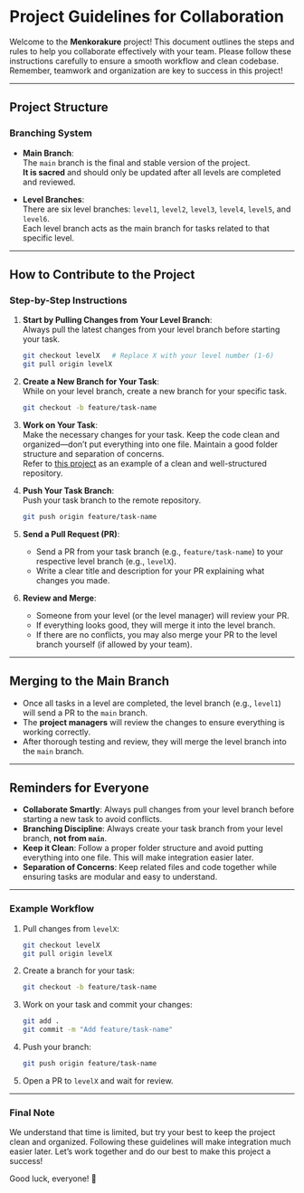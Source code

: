 # Project Guidelines for Collaboration

Welcome to the **Menkorakure** project! This document outlines the steps and rules to help you collaborate effectively with your team. Please follow these instructions carefully to ensure a smooth workflow and clean codebase. Remember, teamwork and organization are key to success in this project!

---

## Project Structure

### Branching System
- **Main Branch**:  
  The `main` branch is the final and stable version of the project.  
  **It is sacred** and should only be updated after all levels are completed and reviewed.
  
- **Level Branches**:  
  There are six level branches: `level1`, `level2`, `level3`, `level4`, `level5`, and `level6`.  
  Each level branch acts as the main branch for tasks related to that specific level.

---

## How to Contribute to the Project

### Step-by-Step Instructions
1. **Start by Pulling Changes from Your Level Branch**:  
   Always pull the latest changes from your level branch before starting your task.  
   ```bash
   git checkout levelX   # Replace X with your level number (1-6)
   git pull origin levelX
   ```

2. **Create a New Branch for Your Task**:  
   While on your level branch, create a new branch for your specific task.  
   ```bash
   git checkout -b feature/task-name
   ```

3. **Work on Your Task**:  
   Make the necessary changes for your task. Keep the code clean and organized—don’t put everything into one file. Maintain a good folder structure and separation of concerns.  
   Refer to [this project](https://github.com/InvadingOctopus/comedot) as an example of a clean and well-structured repository.

4. **Push Your Task Branch**:  
   Push your task branch to the remote repository.  
   ```bash
   git push origin feature/task-name
   ```

5. **Send a Pull Request (PR)**:  
   - Send a PR from your task branch (e.g., `feature/task-name`) to your respective level branch (e.g., `levelX`).
   - Write a clear title and description for your PR explaining what changes you made.

6. **Review and Merge**:  
   - Someone from your level (or the level manager) will review your PR.  
   - If everything looks good, they will merge it into the level branch.  
   - If there are no conflicts, you may also merge your PR to the level branch yourself (if allowed by your team).

---

## Merging to the Main Branch

- Once all tasks in a level are completed, the level branch (e.g., `level1`) will send a PR to the `main` branch.
- The **project managers** will review the changes to ensure everything is working correctly.
- After thorough testing and review, they will merge the level branch into the `main` branch.

---

## Reminders for Everyone

- **Collaborate Smartly**: Always pull changes from your level branch before starting a new task to avoid conflicts.
- **Branching Discipline**: Always create your task branch from your level branch, **not from `main`**.
- **Keep it Clean**: Follow a proper folder structure and avoid putting everything into one file. This will make integration easier later.
- **Separation of Concerns**: Keep related files and code together while ensuring tasks are modular and easy to understand.

---

### Example Workflow
1. Pull changes from `levelX`:
   ```bash
   git checkout levelX
   git pull origin levelX
   ```

2. Create a branch for your task:
   ```bash
   git checkout -b feature/task-name
   ```

3. Work on your task and commit your changes:
   ```bash
   git add .
   git commit -m "Add feature/task-name"
   ```

4. Push your branch:
   ```bash
   git push origin feature/task-name
   ```

5. Open a PR to `levelX` and wait for review.

---

### Final Note
We understand that time is limited, but try your best to keep the project clean and organized. Following these guidelines will make integration much easier later. Let’s work together and do our best to make this project a success!

Good luck, everyone! 🎉
